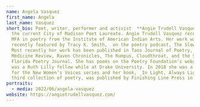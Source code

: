 ```yaml
---
name: Angela Vasquez
first_name: Angela
last_name: Vasquez
short_bio: Poet, writer, performer and activist  **Angie Trudell Vasquez** is
  the current City of Madison Poet Laureate. Angie Trudell Vasquez received her
  MFA in poetry from the Institute of American Indian Arts. Her work was
  recently featured by Tracy K. Smith,  on the poetry podcast, The Slow Down.
  Most recently her work has been published in Taos Journal of Poetry, Yellow
  Medicine Review, Raven Chronicles, The Rumpus, Cloudthroat, and the South
  Florida Poetry Journal. She has poems on the Poetry Foundation’s website, and
  was a Ruth Lilly fellow while at Drake University. In 2018 she was a finalist
  for the New Women’s Voices series and her book, _In Light, Always Light,_ her
  third collection of poetry, was published by Finishing Line Press in May 2019.
portraits:
  - media: 2022/06/angela-vasquez
website: https://angietrudellvasquez.com/
---
```

